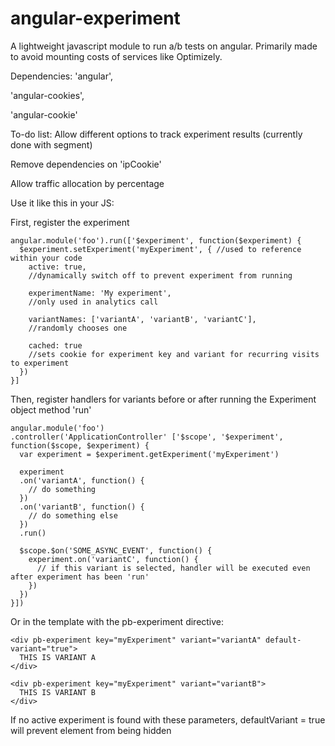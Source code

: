 # angular-experiment
A lightweight javascript module to run a/b tests on angular. Primarily made to avoid mounting costs of services like Optimizely.

Dependencies:
'angular',

'angular-cookies',

'angular-cookie'

To-do list:
Allow different options to track experiment results (currently done with segment)

Remove dependencies on 'ipCookie'

Allow traffic allocation by percentage


Use it like this in your JS:


First, register the experiment
```
angular.module('foo').run(['$experiment', function($experiment) {
  $experiment.setExperiment('myExperiment', { //used to reference within your code
    active: true, 
    //dynamically switch off to prevent experiment from running
    
    experimentName: 'My experiment', 
    //only used in analytics call
    
    variantNames: ['variantA', 'variantB', 'variantC'], 
    //randomly chooses one
    
    cached: true 
    //sets cookie for experiment key and variant for recurring visits to experiment
  })
}]
```

Then, register handlers for variants before or after running the Experiment object method 'run'
```
angular.module('foo')
.controller('ApplicationController' ['$scope', '$experiment', function($scope, $experiment) {
  var experiment = $experiment.getExperiment('myExperiment')
  
  experiment
  .on('variantA', function() {
    // do something
  })
  .on('variantB', function() {
    // do something else
  })
  .run()
  
  $scope.$on('SOME_ASYNC_EVENT', function() {
    experiment.on('variantC', function() {
      // if this variant is selected, handler will be executed even after experiment has been 'run'
    })
  })
}])
```

Or in the template with the pb-experiment directive:

```
<div pb-experiment key="myExperiment" variant="variantA" default-variant="true">
  THIS IS VARIANT A
</div>

<div pb-experiment key="myExperiment" variant="variantB">
  THIS IS VARIANT B
</div>
```

If no active experiment is found with these parameters, defaultVariant = true will prevent element from being hidden

